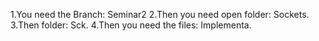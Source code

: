 1.You need the Branch: Seminar2
2.Then you need open folder: Sockets.
3.Then folder: Sck.
4.Then you need the files: Implementa.
